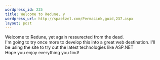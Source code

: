 ```yaml
--- 
wordpress_id: 225
title: Welcome to Redune, y
wordpress_url: http://spaetzel.com/PermaLink,guid,237.aspx
layout: post
---
```

Welcome to Redune, yet again ressurected from the dead. <br />
        I'm going to try once more to develop this into a great web destination. I'll be using
        the site to try out the latest technologies like ASP.NET<br />
        Hope you enjoy everything you find!<img width="0" height="0" src="http://spaetzel.com/aggbug.ashx?id=237" />
